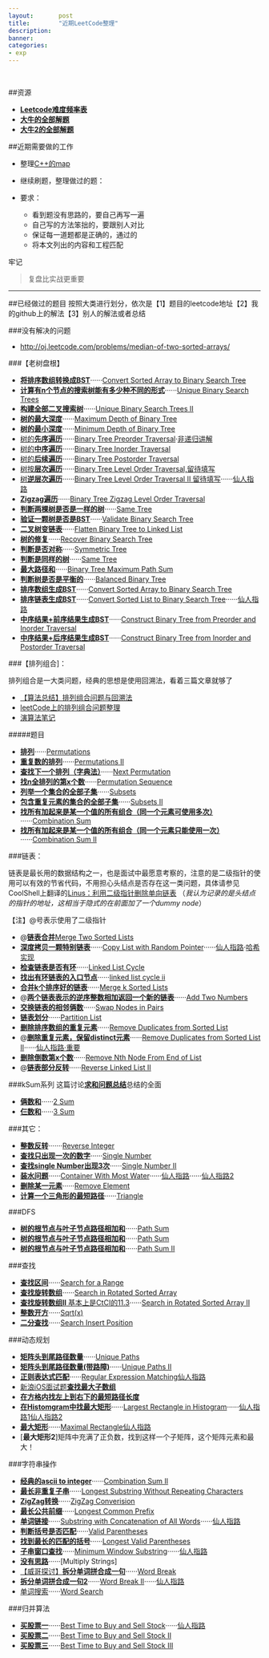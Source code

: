 ```yaml
---
layout:       post
title:        "近期LeetCode整理"
description: 
banner: 
categories: 
- exp
---
```


<br />

##资源

- [**Leetcode难度频率表**](https://docs.google.com/spreadsheet/pub?key=0Aqt--%20wSNYfuxdGxQWVFsOGdVVWxQRlNUVXZTdEpOeEE&output=html)
- [**大牛的全部解题**](https://github.com/iphkwan/leetcode)
- [**大牛2的全部解题**](https://github.com/fanfank/leetcode)

##近期需要做的工作
* 整理[C++的map](http://blog.csdn.net/wallwind/article/details/6876892)
- 继续刷题，整理做过的题：

- 要求：
	- 看到题没有思路的，要自己再写一遍
	- 自己写的方法笨拙的，要跟别人对比
	- 保证每一道题都是正确的，通过的
	- 将本文列出的内容和工程匹配


牢记
> 复盘比实战更重要

 
---


##已经做过的题目
按照大类进行划分，依次是【1】题目的leetcode地址【2】我的github上的解法【3】别人的解法或者总结

###没有解决的问题

- http://oj.leetcode.com/problems/median-of-two-sorted-arrays/

###【老树盘根】
- [**将排序数组转换成BST**](http://oj.leetcode.com/problems/convert-sorted-array-to-binary-search-tree/)······[Convert Sorted Array to Binary Search Tree](https://github.com/buptjz/AlgoPrac/blob/master/LeetCode/Tree/ConvertSortedArraytoBinarySearchTree.cpp)
- [**计算有n个节点的搜索树能有多少种不同的形式**](http://oj.leetcode.com/problems/unique-binary-search-trees/submissions/)······[Unique Binary Search Trees](https://github.com/buptjz/AlgoPrac/blob/master/LeetCode/Tree/UniqueBinarySearchTrees.cpp)
- [**构建全部二叉搜索树**](http://oj.leetcode.com/problems/unique-binary-search-trees-ii/)······[Unique Binary Search Trees II](https://github.com/buptjz/AlgoPrac/blob/master/LeetCode/Tree/UniqueBinarySearchTreesII.cpp)
- [**树的最大深度**](http://oj.leetcode.com/problems/maximum-depth-of-binary-tree/)······[Maximum Depth of Binary Tree](https://github.com/buptjz/AlgoPrac/blob/master/LeetCode/Tree/MaximumDepthofBinaryTree.cpp)
- [**树的最小深度**](http://oj.leetcode.com/problems/minimum-depth-of-binary-tree/)······[Minimum Depth of Binary Tree](https://github.com/buptjz/AlgoPrac/blob/master/LeetCode/Tree/MinimumDepthofBinaryTree.cpp)
- [树的**先序遍历**](http://oj.leetcode.com/problems/binary-tree-preorder-traversal/)······[Binary Tree Preorder Traversal](https://github.com/buptjz/AlgoPrac/blob/master/LeetCode/Tree/BinaryTreePreorderTraversal.cpp)·[非递归讲解](http://www.gocalf.com/blog/traversing-binary-tree.html)
- [树的**中序遍历**](http://oj.leetcode.com/problems/binary-tree-inorder-traversal/)······[Binary Tree Inorder Traversal](https://github.com/buptjz/AlgoPrac/blob/master/LeetCode/Tree/BinaryTreeInorderTraversal.cpp)
- [树的**后续遍历**](http://oj.leetcode.com/problems/binary-tree-postorder-traversal/)······[Binary Tree Postorder Traversal](https://github.com/buptjz/AlgoPrac/blob/master/LeetCode/Tree/BinaryTreePostorderTraversal.cpp)
- [树按**层次遍历**](http://oj.leetcode.com/problems/binary-tree-level-order-traversal/)······[Binary Tree Level Order Traversal,留待填写](https://github.com/buptjz/AlgoPrac/blob/master/LeetCode/Tree/BinaryTreeInorderTraversal.cpp)
- [树**逆层次遍历**](http://oj.leetcode.com/problems/binary-tree-level-order-traversal-ii/)······[Binary Tree Level Order Traversal II 留待填写](https://github.com/buptjz/AlgoPrac/blob/master/LeetCode/Tree/BinaryTreeLevelOrderTraversalII.cpp)······[仙人指路](http://yucoding.blogspot.com/2012/12/leetcode-question-13-binary-tree-level.html)
- [**Zigzag遍历**](http://oj.leetcode.com/problems/binary-tree-zigzag-level-order-traversal/)······[Binary Tree Zigzag Level Order Traversal](https://github.com/buptjz/AlgoPrac/blob/master/LeetCode/Tree/BinaryTreeZigzagLevelOrderTraversal.cpp)
- [**判断两棵树是否是一样的树**](http://oj.leetcode.com/problems/same-tree/)······[Same Tree
](https://github.com/buptjz/AlgoPrac/blob/master/LeetCode/Tree/SameTree.cpp)
- [**验证一颗树是否是BST**](http://oj.leetcode.com/problems/validate-binary-search-tree/)······[Validate Binary Search Tree](https://github.com/buptjz/AlgoPrac/blob/master/LeetCode/Tree/ValidateBinarySearchTree.cpp)
- [**二叉树变链表**](http://oj.leetcode.com/problems/flatten-binary-tree-to-linked-list/)······[Flatten Binary Tree to Linked List](https://github.com/buptjz/AlgoPrac/blob/master/LeetCode/Tree/FlattenBinaryTreetoLinkedList.cpp)
- [**树的修复**](http://oj.leetcode.com/problems/recover-binary-search-tree/)······[Recover Binary Search Tree](https://github.com/buptjz/AlgoPrac/blob/master/LeetCode/Tree/RecoverBinarySearchTree.cpp)
- [**判断是否对称**](http://oj.leetcode.com/problems/symmetric-tree/)······[Symmetric Tree
](https://github.com/buptjz/AlgoPrac/blob/master/LeetCode/Tree/SymmetricTree.cpp)
- [**判断是同样的树**](http://oj.leetcode.com/problems/same-tree/)······[Same Tree](https://github.com/buptjz/AlgoPrac/blob/master/LeetCode/Tree/SameTree.cpp)
- [**最大路径和**](http://oj.leetcode.com/problems/binary-tree-maximum-path-sum/)······[Binary Tree Maximum Path Sum](https://github.com/buptjz/AlgoPrac/blob/master/LeetCode/Tree/BinaryTreeMaximumPathSum.cpp)
- [**判断树是否是平衡的**](http://oj.leetcode.com/problems/balanced-binary-tree/)······[Balanced Binary Tree](https://github.com/buptjz/AlgoPrac/blob/master/LeetCode/Tree/BalancedBinaryTree.cpp)
- [**排序数组生成BST**](http://oj.leetcode.com/problems/convert-sorted-array-to-binary-search-tree/)······[Convert Sorted Array to Binary Search Tree](https://github.com/buptjz/AlgoPrac/blob/master/LeetCode/Tree/ConvertSortedArraytoBinarySearchTree.cpp)
- [**排序链表生成BST**](http://oj.leetcode.com/problems/convert-sorted-list-to-binary-search-tree/)······[Convert Sorted List to Binary Search Tree](https://github.com/buptjz/AlgoPrac/blob/master/LeetCode/Tree/ConvertSortedListtoBinarySearchTree.cpp)······[仙人指路](http://leetcode.com/2010/11/convert-sorted-list-to-balanced-binary.html)
- [**中序结果+前序结果生成BST**](http://oj.leetcode.com/problems/construct-binary-tree-from-preorder-and-inorder-traversal/)······[Construct Binary Tree from Preorder and Inorder Traversal](https://github.com/buptjz/AlgoPrac/blob/master/LeetCode/Tree/ConstructBinaryTreefromInorderandPreorderTraversal.cpp)
- [**中序结果+后序结果生成BST**](http://oj.leetcode.com/problems/construct-binary-tree-from-inorder-and-postorder-traversal/)······[Construct Binary Tree from Inorder and Postorder Traversal](https://github.com/buptjz/AlgoPrac/blob/master/LeetCode/Tree/ConstructBinaryTreefromInorderandPostorderTraversal.cpp)



###【排列组合]：

排列组合是一大类问题，经典的思想是使用回溯法，看着三篇文章就够了

- [【算法总结】排列组合问题与回溯法](http://buptjz.github.io/2014/02/23/permuteAndBacktrack/)
- [leetCode上的排列组合问题整理](http://cuijing.org/interview/summary-of-permutation-and-combination-in-leetcode.html)
- [演算法笔记](http://www.csie.ntnu.edu.tw/~u91029/Backtracking.html)

#####题目

- [**排列**](http://oj.leetcode.com/problems/permutations/)······[Permutations](https://github.com/buptjz/AlgoPrac/blob/master/LeetCode/Permutation/Permutations.cpp)
- [**重复数的排列**](http://oj.leetcode.com/problems/permutations-ii/)······[Permutations II](https://github.com/buptjz/AlgoPrac/blob/master/LeetCode/Permutation/PermutationsII.cpp)
- [**查找下一个排列（字典法）**](http://oj.leetcode.com/problems/next-permutation/)······[Next Permutation](https://github.com/buptjz/AlgoPrac/blob/master/LeetCode/Permutation/NextPermutation.cpp)
- [**找n全排列的第x个数**](http://oj.leetcode.com/problems/permutation-sequence/)······[Permutation Sequence](https://github.com/buptjz/AlgoPrac/blob/master/LeetCode/Permutation/PermutationSequence.cpp)
- [**列举一个集合的全部子集**](http://oj.leetcode.com/problems/subsets/)······[Subsets](https://github.com/buptjz/AlgoPrac/blob/master/LeetCode/Permutation/Subsets.cpp)
- [**包含重复元素的集合的全部子集**](http://oj.leetcode.com/problems/subsets-ii/)······[Subsets II](https://github.com/buptjz/AlgoPrac/blob/master/LeetCode/Permutation/SubsetsII.cpp)
- [**找所有加起来是某一个值的所有组合（同一个元素可使用多次）**](http://oj.leetcode.com/problems/combination-sum/)······[Combination Sum
](https://github.com/buptjz/AlgoPrac/blob/master/LeetCode/Permutation/CombinationSum.cpp)
- [**找所有加起来是某一个值的所有组合（同一个元素只能使用一次）**](http://oj.leetcode.com/problems/combination-sum-ii/)······[Combination Sum II
](https://github.com/buptjz/AlgoPrac/blob/master/LeetCode/Permutation/CombinationSum.cpp)

###链表：

链表是最长用的数据结构之一，也是面试中最愿意考察的，注意的是二级指针的使用可以有效的节省代码，不用担心头结点是否存在这一类问题，具体请参见CoolShell上翻译的[Linus：利用二级指针删除单向链表](http://coolshell.cn/articles/8990.html)
（*我认为记录的是头结点的指针的地址，这相当于隐式的在前面加了一个dummy node*）

【注】@号表示使用了二级指针

- @[**链表合并**](http://oj.leetcode.com/problems/merge-two-sorted-lists/)[Merge Two Sorted Lists](https://github.com/buptjz/AlgoPrac/blob/master/LeetCode/List/MergeTwoSortedLists.cpp)
- [**深度拷贝一颗特别链表**](http://oj.leetcode.com/problems/copy-list-with-random-pointer/)······[Copy List with Random Pointer](https://github.com/buptjz/AlgoPrac/blob/master/LeetCode/List/CopyListwithRandomPointer2.cpp)······[仙人指路](http://www.geeksforgeeks.org/a-linked-list-with-next-and-arbit-pointer/)·[哈希实现](http://blog.csdn.net/feliciafay/article/details/18894215)
- [**检查链表是否有环**](http://oj.leetcode.com/problems/linked-list-cycle/)······[Linked List Cycle](https://github.com/buptjz/AlgoPrac/blob/master/LeetCode/List/LinkedListCycle.cpp)
- [**找出有环链表的入口节点**](http://oj.leetcode.com/problems/linked-list-cycle-ii/)······[linked list cycle ii](https://github.com/buptjz/AlgoPrac/blob/master/LeetCode/List/LinkedListCycleII.cpp)
- [**合并k个排序好的链表**](http://oj.leetcode.com/problems/merge-k-sorted-lists/)······[Merge k Sorted Lists](https://github.com/buptjz/AlgoPrac/blob/master/LeetCode/List/MergekSortedLists.cpp)
- @[**两个链表表示的逆序整数相加返回一个新的链表**](http://oj.leetcode.com/problems/add-two-numbers/)······[Add Two Numbers](https://github.com/buptjz/AlgoPrac/blob/master/LeetCode/List/addTwoNumbers.cpp)
- [**交换链表的相邻俩数**](http://oj.leetcode.com/problems/swap-nodes-in-pairs/)······[Swap Nodes in Pairs](https://github.com/buptjz/AlgoPrac/blob/master/LeetCode/List/SwapNodesinPairs.cpp)
- [**链表划分**](http://oj.leetcode.com/problems/partition-list/)······[Partition List](https://github.com/buptjz/AlgoPrac/blob/master/LeetCode/List/PartitionList.cpp)
- [**删除排序数组的重复元素**](http://oj.leetcode.com/problems/remove-duplicates-from-sorted-list/)······[Remove Duplicates from Sorted List](https://github.com/buptjz/AlgoPrac/blob/master/LeetCode/List/RemoveDuplicatesfromSortedList.cpp)
- @[**删除重复元素，保留distinct元素**](http://oj.leetcode.com/problems/remove-duplicates-from-sorted-list-ii/)······[Remove Duplicates from Sorted List II](https://github.com/buptjz/AlgoPrac/blob/master/LeetCode/List/RemoveDuplicatesfromSortedListII.cpp)······[仙人指路·重要](https://github.com/missjing/leetcode/blob/master/Remove%20Duplicates%20from%20Sorted%20ListII.txt)
- [**删除倒数第x个数**](http://oj.leetcode.com/problems/remove-nth-node-from-end-of-list/)······[Remove Nth Node From End of List](https://github.com/buptjz/AlgoPrac/blob/master/LeetCode/List/RemoveNthNodeFromEndofList.cpp)
- @[**链表部分反转**](http://oj.leetcode.com/problems/reverse-linked-list-ii/)······[Reverse Linked List II](https://github.com/buptjz/AlgoPrac/blob/master/LeetCode/List/ReverseLinkedListII.cpp)

###kSum系列
这篇讨论[**求和问题总结**](http://tech-wonderland.net/blog/summary-of-ksum-problems.html)总结的全面

- [**俩数和**](http://oj.leetcode.com/problems/two-sum/)······[2 Sum](https://github.com/buptjz/AlgoPrac/blob/master/LeetCode/kSum/2Sum.cpp)
- [**仨数和**](http://oj.leetcode.com/problems/3sum/)······[3 Sum](https://github.com/buptjz/AlgoPrac/blob/master/LeetCode/kSum/3Sum.cpp)


###其它：

- [**整数反转**](http://oj.leetcode.com/problems/reverse-integer/)·······[Reverse Integer
](https://github.com/buptjz/AlgoPrac/blob/master/LeetCode/Others/ReverseInteger.cpp)
- [**查找只出现一次的数字**](http://oj.leetcode.com/problems/single-number/)······[Single Number](https://github.com/buptjz/AlgoPrac/blob/master/LeetCode/Others/SingleNumber.cpp)
- [**查找single Number出现3次**](http://oj.leetcode.com/problems/single-number-ii/)······[Single Number II](https://github.com/buptjz/AlgoPrac/blob/master/LeetCode/Others/SingleNumberIII.cpp)
- [**装水问题**](http://oj.leetcode.com/problems/container-with-most-water/)······[Container With Most Water](https://github.com/buptjz/AlgoPrac/blob/master/LeetCode/Others/ContainerWithMostWater.cpp)······[仙人指路](http://rafal.io/posts/leetcode-11-container-with-most-water.html)······[仙人指路2](http://blog.unieagle.net/2012/09/16/leetcode%E9%A2%98%E7%9B%AE%EF%BC%9Acontainer-with-most-water/)
- [**删除某一元素**](http://oj.leetcode.com/problems/remove-element/)······[Remove Element](https://github.com/buptjz/AlgoPrac/blob/master/LeetCode/Others/RemoveElement.cpp)
- [**计算一个三角形的最短路径**](http://oj.leetcode.com/problems/triangle/)······[Triangle](https://github.com/buptjz/AlgoPrac/blob/master/LeetCode/Others/Triangle.cpp)

###DFS

- [**树的根节点与叶子节点路径相加和**](http://oj.leetcode.com/problems/path-sum/)······[Path Sum](https://github.com/buptjz/AlgoPrac/blob/master/LeetCode/DFSBFS/PathSum.cpp)
- [**树的根节点与叶子节点路径相加和**](http://oj.leetcode.com/problems/path-sum/)······[Path Sum](https://github.com/buptjz/AlgoPrac/blob/master/LeetCode/DFSBFS/PathSum.cpp)
- [**树的根节点与叶子节点路径相加和**](http://oj.leetcode.com/problems/path-sum-ii/)······[Path Sum II](https://github.com/buptjz/AlgoPrac/blob/master/LeetCode/DFSBFS/PathSumII.cpp)


###查找
- [**查找区间**](http://oj.leetcode.com/problems/search-for-a-range/)······[Search for a Range](https://github.com/buptjz/AlgoPrac/blob/master/LeetCode/Search/SearchforaRange.cpp)
- [**查找旋转数组**](http://oj.leetcode.com/problems/search-in-rotated-sorted-array/)······[Search in Rotated Sorted Array](https://github.com/buptjz/AlgoPrac/blob/master/LeetCode/Search/SearchinRotatedSortedArray.cpp)
- [**查找旋转数组II** 基本上是CtCI的11.3](http://oj.leetcode.com/problems/search-in-rotated-sorted-array-ii/)······[Search in Rotated Sorted Array II](https://github.com/buptjz/AlgoPrac/blob/master/LeetCode/Search/SearchinRotatedSortedArrayII.cpp)
- [**整数开方**](http://oj.leetcode.com/problems/sqrtx/)······[Sqrt(x)](https://github.com/buptjz/AlgoPrac/blob/master/LeetCode/Search/SqrtX.cpp)
- [**二分查找**](http://oj.leetcode.com/problems/search-insert-position/)······[Search Insert Position](https://github.com/buptjz/AlgoPrac/blob/master/LeetCode/Search/SearchInsertPosition.cpp)

###动态规划
- [**矩阵头到尾路径数量**](http://oj.leetcode.com/problems/unique-paths/)······[Unique Paths](https://github.com/buptjz/AlgoPrac/blob/master/LeetCode/DP/UniquePaths.cpp)
- [**矩阵头到尾路径数量(带路障)**](http://oj.leetcode.com/problems/unique-paths-ii/)······[Unique Paths II](https://github.com/buptjz/AlgoPrac/blob/master/LeetCode/DP/UniquePathsII.cpp)
- [**正则表达式匹配**](http://oj.leetcode.com/problems/regular-expression-matching/)······[Regular Expression Matching](https://github.com/buptjz/AlgoPrac/blob/master/LeetCode/DP/UniquePathsII.cpp)[仙人指路](http://leetcode.com/2011/09/regular-expression-matching.html)
- [新浪iOS面试题**查找最大子数组**](http://oj.leetcode.com/problems/maximum-subarray/)
- [**在方格内找左上到右下的最短路径长度**](http://oj.leetcode.com/problems/minimum-path-sum/)
- [**在Histomgram中找最大矩形**](http://oj.leetcode.com/problems/largest-rectangle-in-histogram/)······[Largest Rectangle in Histogram](https://github.com/buptjz/AlgoPrac/tree/master/LeetCode/DivideConquer/LargestRectangle)······[仙人指路1](http://www.geeksforgeeks.org/largest-rectangular-area-in-a-histogram-set-1/)[仙人指路2](http://www.geeksforgeeks.org/largest-rectangle-under-histogram/)
- [**最大矩形**](http://oj.leetcode.com/problems/maximal-rectangle/)······[Maximal Rectangle](https://github.com/buptjz/AlgoPrac/blob/master/LeetCode/DivideConquer/LargestRectangle/MaximalRectangle.cpp)[仙人指路](http://www.cnblogs.com/lichen782/p/leetcode_maximal_rectangle.html)
- [**最大矩形2**]矩阵中充满了正负数，找到这样一个子矩阵，这个矩阵元素和最大！

###字符串操作
- [**经典的ascii to integer**](http://oj.leetcode.com/problems/string-to-integer-atoi/)······[Combination Sum II](https://github.com/buptjz/AlgoPrac/blob/master/LeetCode/strings/atoi.cpp)
- [**最长非重复子串**](http://oj.leetcode.com/problems/longest-substring-without-repeating-characters/)······[Longest Substring Without Repeating Characters](https://github.com/buptjz/AlgoPrac/blob/master/LeetCode/strings/LongestSubstringWithoutRepeatingCharacters.cpp)
- [**ZigZag转换**](http://oj.leetcode.com/problems/zigzag-conversion/)······[ZigZag Converision](https://github.com/buptjz/AlgoPrac/blob/master/LeetCode/strings/ZigZagConversion.cpp)
- [**最长公共前缀**](http://oj.leetcode.com/problems/longest-common-prefix/)······[Longest Common Prefix](https://github.com/buptjz/AlgoPrac/blob/master/LeetCode/strings/LongestCommonPrefix.cpp)
- [**单词链接**](http://oj.leetcode.com/problems/substring-with-concatenation-of-all-words/)······[Substring with Concatenation of All Words](https://github.com/buptjz/AlgoPrac/blob/master/LeetCode/strings/SubstringwithConcatenationofAllWords.cpp)······[仙人指路]( http://oj.leetcode.com/discuss/366/better-solution-than-brute-force)
- [**判断括号是否匹配**](http://oj.leetcode.com/problems/valid-parentheses/)······[Valid Parentheses](https://github.com/buptjz/AlgoPrac/blob/master/LeetCode/strings/ValidParentheses.cpp)
- [**找到最长的匹配的括号**](http://oj.leetcode.com/problems/longest-valid-parentheses/)······[Longest Valid Parentheses](https://github.com/buptjz/AlgoPrac/blob/master/LeetCode/Stack/LongestValidParentheses.cpp)
- [**子串窗口查找**](http://oj.leetcode.com/problems/minimum-window-substring/)······[Minimum Window Substring](https://github.com/buptjz/AlgoPrac/blob/master/LeetCode/strings/MinimumWindowSubstring.cpp)······[仙人指路](http://www.cnblogs.com/lichen782/p/leetcode_minimum_window_substring_3.html)
- [**没有思路**](http://oj.leetcode.com/problems/multiply-strings/)······[Multiply Strings]
- [【威哥探讨】**拆分单词拼合成一句**](http://oj.leetcode.com/problems/word-break/)······[Word Break](https://github.com/buptjz/AlgoPrac/blob/master/LeetCode/strings/WordBreak.cpp)
- [**拆分单词拼合成一句2**](http://oj.leetcode.com/problems/word-break-ii/)······[Word Break II](https://github.com/buptjz/AlgoPrac/blob/master/LeetCode/strings/WordBreakII.cpp)······[仙人指路](http://zhaohongze.com/wordpress/2013/12/10/leetcode-word-break-ii/)
- [单词搜索](http://oj.leetcode.com/problems/word-search/)······[Word Search](https://github.com/buptjz/AlgoPrac/blob/master/LeetCode/strings/WordSearch.cpp)



###归并算法
- [**买股票一**](http://oj.leetcode.com/problems/best-time-to-buy-and-sell-stock/)······[Best Time to Buy and Sell Stock](https://github.com/buptjz/AlgoPrac/blob/master/LeetCode/DivideConquer/BestTimetoButandSellStock/BestTimetoBuyandSellStock.cpp)······[仙人指路](http://blog.csdn.net/fightforyourdream/article/details/14503469)
- [**买股票二**](http://oj.leetcode.com/problems/best-time-to-buy-and-sell-stock-ii/)······[Best Time to Buy and Sell Stock II](https://github.com/buptjz/AlgoPrac/blob/master/LeetCode/DivideConquer/BestTimetoButandSellStock/BestTimetoBuyandSellStockIII.cpp)
- [**买股票三**](http://oj.leetcode.com/problems/best-time-to-buy-and-sell-stock-iii/)······[Best Time to Buy and Sell Stock III](https://github.com/buptjz/AlgoPrac/blob/master/LeetCode/DivideConquer/BestTimetoButandSellStock/BestTimetoBuyandSellStockIIIV2.cpp)